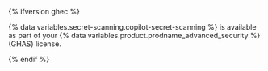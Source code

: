 {% ifversion ghec %}

{% data variables.secret-scanning.copilot-secret-scanning %} is available as part of your {% data variables.product.prodname_advanced_security %} (GHAS) license.

{% endif %}
